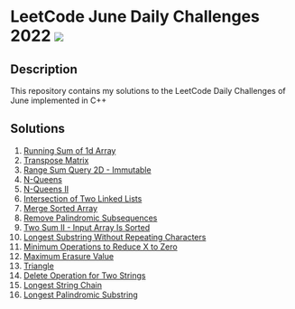 # LeetCode June Daily Challenges 2022 <img src="https://img.icons8.com/external-bearicons-outline-color-bearicons/64/000000/external-Competition-business-and-marketing-bearicons-outline-color-bearicons.png"/>
## Description
This repository contains my solutions to the LeetCode Daily Challenges of June implemented in C++

## Solutions
1. <a href="https://github.com/miraehab/LeetCode-June-Daily-Challenges-2022-/blob/main/1480.%20Running%20Sum%20of%201d%20Array.cpp">Running Sum of 1d Array</a>
2. <a href="https://github.com/miraehab/LeetCode-June-Daily-Challenges-2022-/blob/main/867.%20Transpose%20Matrix.cpp">Transpose Matrix</a>
3. <a href="https://github.com/miraehab/LeetCode-June-Daily-Challenges-2022-/blob/main/304.%20Range%20Sum%20Query%202D%20-%20Immutable.cpp">Range Sum Query 2D - Immutable</a>
4. <a href="https://github.com/miraehab/LeetCode-June-Daily-Challenges-2022-/blob/main/N-Queens.cpp">N-Queens</a>
5. <a href="https://github.com/miraehab/LeetCode-June-Daily-Challenges-2022-/blob/main/52.%20N-Queens%20II.cpp">N-Queens II</a>
6. <a href="https://github.com/miraehab/LeetCode-June-Daily-Challenges-2022-/blob/main/160.%20Intersection%20of%20Two%20Linked%20Lists.cpp">Intersection of Two Linked Lists</a>
7. <a href="https://github.com/miraehab/LeetCode-June-Daily-Challenges-2022-/blob/main/88.%20Merge%20Sorted%20Array.cpp">Merge Sorted Array</a>
8. <a href="https://github.com/miraehab/LeetCode-June-Daily-Challenges-2022-/blob/main/1332.%20Remove%20Palindromic%20Subsequences.cpp">Remove Palindromic Subsequences</a>
9. <a href="https://github.com/miraehab/LeetCode-June-Daily-Challenges-2022-/blob/main/167.%20Two%20Sum%20II%20-%20Input%20Array%20Is%20Sorted.cpp">Two Sum II - Input Array Is Sorted</a>
10. <a href="https://github.com/miraehab/LeetCode-June-Daily-Challenges-2022-/blob/main/3.%20Longest%20Substring%20Without%20Repeating%20Characters.cpp">Longest Substring Without Repeating Characters</a>
11. <a href="https://github.com/miraehab/LeetCode-June-Daily-Challenges-2022-/blob/main/1658.%20Minimum%20Operations%20to%20Reduce%20X%20to%20Zero.cpp">Minimum Operations to Reduce X to Zero</a>
12. <a href="https://github.com/miraehab/LeetCode-June-Daily-Challenges-2022-/blob/main/1695.%20Maximum%20Erasure%20Value.cpp">Maximum Erasure Value</a>
13. <a href="https://github.com/miraehab/LeetCode-June-Daily-Challenges-2022-/blob/main/120.%20Triangle.cpp">Triangle</a>
14. <a href="https://github.com/miraehab/LeetCode-June-Daily-Challenges-2022-/blob/main/583.%20Delete%20Operation%20for%20Two%20Strings.cpp">Delete Operation for Two Strings</a>
15. <a href="https://github.com/miraehab/LeetCode-June-Daily-Challenges-2022-/blob/main/1048.%20Longest%20String%20Chain.cpp">Longest String Chain</a>
16. <a href="https://github.com/miraehab/LeetCode-June-Daily-Challenges-2022-/blob/main/5.%20Longest%20Palindromic%20Substring.cpp">Longest Palindromic Substring</a>